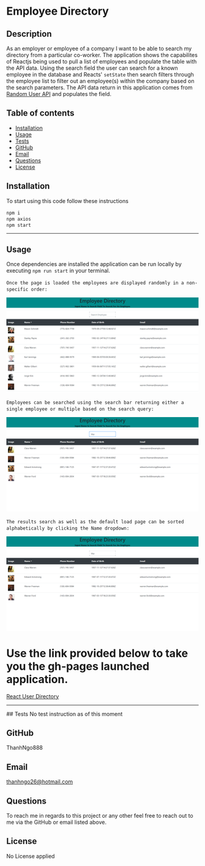 # Employee Directory

  ## Description
   As an employer or employee of a company I want to be able to search my directory from a particular co-worker. The application shows the capabilites of Reactjs being used to pull a list of employees and populate the table with the API data. Using the search field the user can search for a known employee in the database and Reacts' `setState` then search filters through the employee list to filter out an employee(s) within the company based on the search parameters. The API data return in this application comes from [Random User API](https://randomuser.me/) and populates the field.

  ## Table of contents
  - [Installation](#installation)
  - [Usage](#usage)
  - [Tests](#tests)
  - [GitHub](#github)
  - [Email](#email)
  - [Questions](#questions)
  - [License](#license)

  ## Installation
  To start using this code follow these instructions
  ```
  npm i
  npm axios
  npm start
  ```
  <hr>

  ## Usage
  Once dependencies are installed the application can be run locally by executing `npm run start` in your terminal.



  `Once the page is loaded the employees are displayed randomly in a non-specific order:`

  <!-- ![LoadedPage](/img/DirectorSearch.png) -->
  ![LoadedPage](/userdirectory/img/DirectorBasic.png)

  `Employees can be searched using the search bar returning either a single employee or multiple based on the search query:`

  ![Searched](/userdirectory/img/DirectorSearch.png)

  `The results search as well as the default load page can be sorted alphabetically by clicking the Name dropdown:`

  ![Sort](/userdirectory/img/DirectorSrchSort.png)

  # Use the link provided below to take you the gh-pages launched application.
  [React User Directory](https://github.com/ThanhNgo888/React-Employee-Directory)

<hr>
  ## Tests
  No test instruction as of this moment

  ## GitHub
  ThanhNgo888

  ## Email
  thanhngo26@hotmail.com

  ## Questions
  To reach me in regards to this project or any other feel free to reach out to me via the GitHub or email listed above.

  ## License
  No License applied
